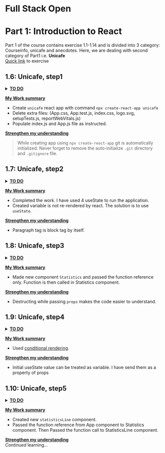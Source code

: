 # Full Stack Open

# Part 1: Introduction to React

Part 1 of the course contains exercise 1.1-1.14 and is divided into 3 category: Courseinfo, unicafe and anecdotes.
Here, we are dealing with second category of Part1 i.e. **Unicafe**  
[Quick link](https://fullstackopen.com/en/part1/a_more_complex_state_debugging_react_apps#exercises-1-6-1-14) to exercise

## 1.6: Unicafe, step1

<details><summary><u><b>TO DO</b></u></summary>

- Setup the files and folders as instructed.
- Initialize App.js file as:

  ```js
  import { useState } from "react";

  const App = () => {
    // save clicks of each button to its own state
    const [good, setGood] = useState(0);
    const [neutral, setNeutral] = useState(0);
    const [bad, setBad] = useState(0);

    return <div>code here</div>;
  };

  export default App;
  ```

- Initialize index.js file as:

  ```js
  import React from "react";

  import ReactDOM from "react-dom/client";

  import App from "./App";

  ReactDOM.createRoot(document.getElementById("root")).render(<App />);
  ```

</details>

**<u>My Work summary</u>**

- Create `unicafe` react app with command `npx create-react-app unicafe`
- Delete extra files: (App.css, App.test.js, index.css, logo.svg, setupTests.js, reportWebVitals.js)
- Populate index.js and App.js file as instructed.

**<u>Strengthen my understanding</u>**

> While creating app using `npx create-react-app` git is automatically initialized. Never forget to remove the auto-initialize `.git` directory and `.gitignore` file.

## 1.7: Unicafe, step2

<details><summary><u><b>TO DO</b></u></summary>

- I have to expand my application so that it shows more statistics about the gathered feedback: the total number of collected feedback, the average score (good: 1, neutral: 0, bad: -1) and the percentage of positive feedback.

  ![final output](assest/image.png)

</details>

**<u>My Work summary</u>**

- Completed the work. I have used 4 useState to run the application.
- Created variable is not re-rendered by react. The solution is to use `useState`.

**<u>Strengthen my understanding</u>**

- Paragraph tag is block tag by itself.

## 1.8: Unicafe, step3

<details><summary><u><b>TO DO</b></u></summary>

- Refactor your application so that displaying the statistics is extracted into its own Statistics component. The state of the application should remain in the App root component.

  ```js
  // a proper place to define a component
  const Statistics = (props) => {
    // ...
  }

  const App = () => {
    const [good, setGood] = useState(0)
    const [neutral, setNeutral] = useState(0)
    const [bad, setBad] = useState(0)

    // do not define a component within another component
    const Statistics = (props) => {
      // ...
    }

    return (
      // ...
    )
  }
  ```

</details>

**<u>My Work summary</u>**

- Made new component `Statistics` and passed the function reference only. Function is then called in Statistics component.

**<u>Strengthen my understanding</u>**

- Destructing while passing `props` makes the code easier to understand.

## 1.9: Unicafe, step4

<details><summary><u><b>TO DO</b></u></summary>

- Change your application to display statistics only once feedback has been gathered.

  ![final output](assest/image1.9.png)

</details>

**<u>My Work summary</u>**

- Used [conditional rendering](https://fullstackopen.com/en/part1/a_more_complex_state_debugging_react_apps#conditional-rendering).

**<u>Strengthen my understanding</u>**

- Initial useState value can be treated as variable. I have send them as a property of props

## 1.10: Unicafe, step5

<details><summary><u><b>TO DO</b></u></summary>

- Need to make new component and use the same component to render all statistics.
  ```js
  const Statistics = (props) => {
    /// ...
    return(
      <div>
        <StatisticLine text="good" value ={...} />
        <StatisticLine text="neutral" value ={...} />
        <StatisticLine text="bad" value ={...} />
        // ...
      </div>
    )
  }
  ```

</details>

**<u>My Work summary</u>**

- Created new `statisticsLine` component.
- Passed the function reference from App component to Statistics component. Then Passed the function call to StatisticsLine component.

**<u>Strengthen my understanding</u>**  
_Continued_ learning...
